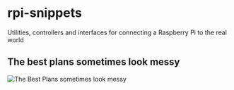 # rpi-snippets
Utilities, controllers and interfaces for connecting a Raspberry Pi to the real world
## The best plans sometimes look messy
![The Best Plans sometimes look messy](http://gallery.anotherpower.com/main.php/d/32045-2/SDC10561.JPG)
